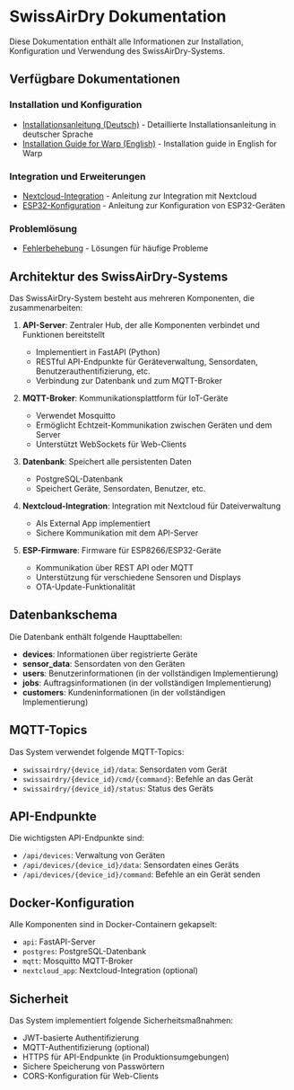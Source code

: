 # SwissAirDry Dokumentation

Diese Dokumentation enthält alle Informationen zur Installation, Konfiguration und Verwendung des SwissAirDry-Systems.

## Verfügbare Dokumentationen

### Installation und Konfiguration
- [Installationsanleitung (Deutsch)](INSTALLATIONSANLEITUNG.md) - Detaillierte Installationsanleitung in deutscher Sprache
- [Installation Guide for Warp (English)](WARP_INSTALLATION_GUIDE.md) - Installation guide in English for Warp

### Integration und Erweiterungen
- [Nextcloud-Integration](NEXTCLOUD_INTEGRATION.md) - Anleitung zur Integration mit Nextcloud
- [ESP32-Konfiguration](ESP32_KONFIGURATION.md) - Anleitung zur Konfiguration von ESP32-Geräten

### Problemlösung
- [Fehlerbehebung](FEHLERBEHEBUNG.md) - Lösungen für häufige Probleme

## Architektur des SwissAirDry-Systems

Das SwissAirDry-System besteht aus mehreren Komponenten, die zusammenarbeiten:

1. **API-Server**: Zentraler Hub, der alle Komponenten verbindet und Funktionen bereitstellt
   - Implementiert in FastAPI (Python)
   - RESTful API-Endpunkte für Geräteverwaltung, Sensordaten, Benutzerauthentifizierung, etc.
   - Verbindung zur Datenbank und zum MQTT-Broker

2. **MQTT-Broker**: Kommunikationsplattform für IoT-Geräte
   - Verwendet Mosquitto
   - Ermöglicht Echtzeit-Kommunikation zwischen Geräten und dem Server
   - Unterstützt WebSockets für Web-Clients

3. **Datenbank**: Speichert alle persistenten Daten
   - PostgreSQL-Datenbank
   - Speichert Geräte, Sensordaten, Benutzer, etc.

4. **Nextcloud-Integration**: Integration mit Nextcloud für Dateiverwaltung
   - Als External App implementiert
   - Sichere Kommunikation mit dem API-Server

5. **ESP-Firmware**: Firmware für ESP8266/ESP32-Geräte
   - Kommunikation über REST API oder MQTT
   - Unterstützung für verschiedene Sensoren und Displays
   - OTA-Update-Funktionalität

## Datenbankschema

Die Datenbank enthält folgende Haupttabellen:

- **devices**: Informationen über registrierte Geräte
- **sensor_data**: Sensordaten von den Geräten
- **users**: Benutzerinformationen (in der vollständigen Implementierung)
- **jobs**: Auftragsinformationen (in der vollständigen Implementierung)
- **customers**: Kundeninformationen (in der vollständigen Implementierung)

## MQTT-Topics

Das System verwendet folgende MQTT-Topics:

- `swissairdry/{device_id}/data`: Sensordaten vom Gerät
- `swissairdry/{device_id}/cmd/{command}`: Befehle an das Gerät
- `swissairdry/{device_id}/status`: Status des Geräts

## API-Endpunkte

Die wichtigsten API-Endpunkte sind:

- `/api/devices`: Verwaltung von Geräten
- `/api/devices/{device_id}/data`: Sensordaten eines Geräts
- `/api/devices/{device_id}/command`: Befehle an ein Gerät senden

## Docker-Konfiguration

Alle Komponenten sind in Docker-Containern gekapselt:

- `api`: FastAPI-Server
- `postgres`: PostgreSQL-Datenbank
- `mqtt`: Mosquitto MQTT-Broker
- `nextcloud_app`: Nextcloud-Integration (optional)

## Sicherheit

Das System implementiert folgende Sicherheitsmaßnahmen:

- JWT-basierte Authentifizierung
- MQTT-Authentifizierung (optional)
- HTTPS für API-Endpunkte (in Produktionsumgebungen)
- Sichere Speicherung von Passwörtern
- CORS-Konfiguration für Web-Clients